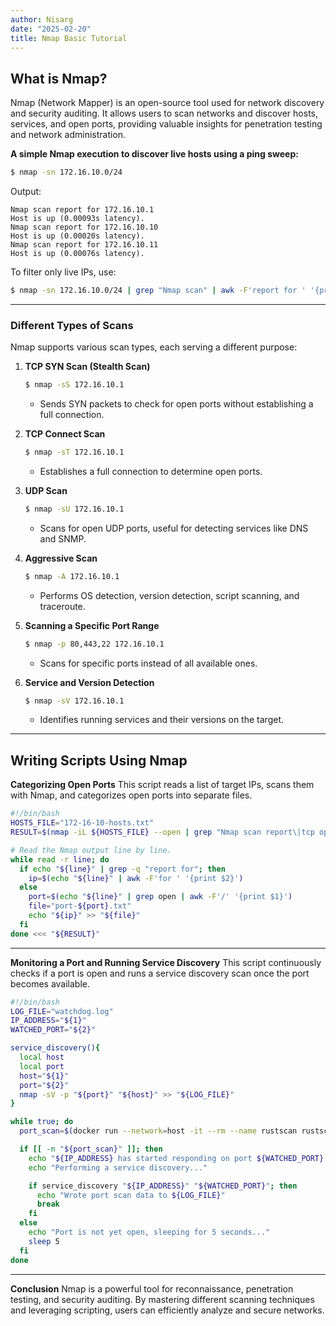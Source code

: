 ```yaml
---
author: Nisarg
date: "2025-02-20"
title: Nmap Basic Tutorial
---
```

## What is Nmap?
Nmap (Network Mapper) is an open-source tool used for network discovery and security auditing. It allows users to scan networks and discover hosts, services, and open ports, providing valuable insights for penetration testing and network administration.

**A simple Nmap execution to discover live hosts using a ping sweep:**

```bash
$ nmap -sn 172.16.10.0/24
```

Output:

```
Nmap scan report for 172.16.10.1
Host is up (0.00093s latency).
Nmap scan report for 172.16.10.10
Host is up (0.00020s latency).
Nmap scan report for 172.16.10.11
Host is up (0.00076s latency).
```

To filter only live IPs, use:

```bash
$ nmap -sn 172.16.10.0/24 | grep "Nmap scan" | awk -F'report for ' '{print $2}'
```

---

### Different Types of Scans

Nmap supports various scan types, each serving a different purpose:

1. **TCP SYN Scan (Stealth Scan)**

   ```bash
   $ nmap -sS 172.16.10.1
   ```

   - Sends SYN packets to check for open ports without establishing a full connection.

2. **TCP Connect Scan**

   ```bash
   $ nmap -sT 172.16.10.1
   ```

   - Establishes a full connection to determine open ports.

3. **UDP Scan**

   ```bash
   $ nmap -sU 172.16.10.1
   ```

   - Scans for open UDP ports, useful for detecting services like DNS and SNMP.

4. **Aggressive Scan**

   ```bash
   $ nmap -A 172.16.10.1
   ```

   - Performs OS detection, version detection, script scanning, and traceroute.

5. **Scanning a Specific Port Range**

   ```bash
   $ nmap -p 80,443,22 172.16.10.1
   ```

   - Scans for specific ports instead of all available ones.

6. **Service and Version Detection**

   ```bash
   $ nmap -sV 172.16.10.1
   ```

   - Identifies running services and their versions on the target.

---

## Writing Scripts Using Nmap

**Categorizing Open Ports**
This script reads a list of target IPs, scans them with Nmap, and categorizes open ports into separate files.

```bash
#!/bin/bash
HOSTS_FILE="172-16-10-hosts.txt"
RESULT=$(nmap -iL ${HOSTS_FILE} --open | grep "Nmap scan report\|tcp open")

# Read the Nmap output line by line.
while read -r line; do
  if echo "${line}" | grep -q "report for"; then
    ip=$(echo "${line}" | awk -F'for ' '{print $2}')
  else
    port=$(echo "${line}" | grep open | awk -F'/' '{print $1}')
    file="port-${port}.txt"
    echo "${ip}" >> "${file}"
  fi
done <<< "${RESULT}"
```

---

**Monitoring a Port and Running Service Discovery**
This script continuously checks if a port is open and runs a service discovery scan once the port becomes available.

```bash
#!/bin/bash
LOG_FILE="watchdog.log"
IP_ADDRESS="${1}"
WATCHED_PORT="${2}"

service_discovery(){
  local host
  local port
  host="${1}"
  port="${2}"
  nmap -sV -p "${port}" "${host}" >> "${LOG_FILE}"
}

while true; do
  port_scan=$(docker run --network=host -it --rm --name rustscan rustscan/rustscan:2.1.1 -a "${IP_ADDRESS}" -g -p "${WATCHED_PORT}")

  if [[ -n "${port_scan}" ]]; then
    echo "${IP_ADDRESS} has started responding on port ${WATCHED_PORT}!"
    echo "Performing a service discovery..."

    if service_discovery "${IP_ADDRESS}" "${WATCHED_PORT}"; then
      echo "Wrote port scan data to ${LOG_FILE}"
      break
    fi
  else
    echo "Port is not yet open, sleeping for 5 seconds..."
    sleep 5
  fi
done
```

---

**Conclusion**
Nmap is a powerful tool for reconnaissance, penetration testing, and security auditing. By mastering different scanning techniques and leveraging scripting, users can efficiently analyze and secure networks.
